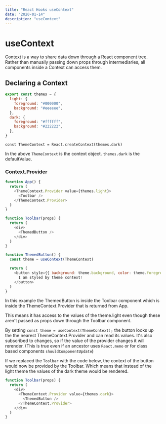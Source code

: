 ```yaml
---
title: "React Hooks useContext"
date: "2020-01-14"
description: "useContext"
---
```


# useContext

Context is a way to share data down through a React component tree. Rather than manually passing down props through intermediaries, all components inside a Context can access them.

## Declaring a Context

```js
export const themes = {
  light: {
    foreground: "#000000",
    background: "#eeeeee",
  },
  dark: {
    foreground: "#ffffff",
    background: "#222222",
  },
}
```

`const ThemeContext = React.createContext(themes.dark)`

In the above `ThemeContext` is the context object. `themes.dark` is the defaultValue.

### Context.Provider

```js
function App() {
  return (
    <ThemeContext.Provider value={themes.light}>
      <Toolbar />
    </ThemeContext.Provider>
  )
}

function Toolbar(props) {
  return (
    <div>
      <ThemedButton />
    </div>
  )
}

function ThemedButton() {
  const theme = useContext(ThemeContext)

  return (
    <button style={{ background: theme.background, color: theme.foreground }}>
      I am styled by theme context!
    </button>
  )
}
```

In this example the ThemedButton is inside the Toolbar component which is inside the ThemeContext.Provider that is returned from App.

This means it has access to the values of the theme.light even though these aren't passed as props down through the Toolbar component.

By setting `const theme = useContext(ThemeContext);` the button looks up the the nearest ThemeContext.Provider and can read its values. It's also subscribed to changes, so if the value of the provider changes it will rerender. (This is true even if an ancestor uses `React.memo` or for class based components `shouldComponentUpdate`)

If we replaced the `Toolbar` with the code below, the context of the button would now be provided by the Toolbar. Which means that instead of the light theme the values of the dark theme would be rendered.

```js
function Toolbar(props) {
  return (
    <div>
      <ThemeContext.Provider value={themes.dark}>
        <ThemedButton />
      </ThemeContext.Provider>
    </div>
  )
}
```
